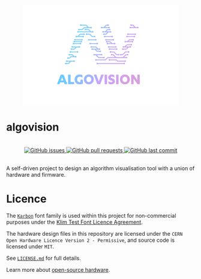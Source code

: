 <div align="center">
   <img src="assets/logo.svg" width="82.5%">
</div>

# algovision

<div align="center">
   <br>
   <div>
      <a href="https://github.com/JamesNZL/algovision/issues">
         <img src="https://img.shields.io/github/issues/jamesnzl/algovision" alt="GitHub issues">
      </a>
      <a href="https://github.com/JamesNZL/algovision/pulls">
         <img src="https://img.shields.io/github/issues-pr/jamesnzl/algovision" alt="GitHub pull requests">
      </a>
      <!-- <a href="https://github.com/JamesNZL/algovision/actions/workflows/release.yml">
         <img src="https://img.shields.io/github/actions/workflow/status/jamesnzl/algovision/release.yml?branch=main" alt="GitHub workflow status">
      </a> -->
      <a href="https://github.com/JamesNZL/algovision/commits">
         <img src="https://img.shields.io/github/last-commit/jamesnzl/algovision" alt="GitHub last commit">
      </a>
   </div>
   <br>
</div>

A self-driven project to design an algorithm visualisation tool with a union of hardware and firmware.

# Licence

The [`Karbon`](https://klim.co.nz/retail-fonts/karbon/) font family is used within this project for non-commercial purposes under the [Klim Test Font Licence Agreement](https://klim.co.nz/licences/test-fonts/).

The hardware design files in this repository are licensed under the `CERN Open Hardware Licence Version 2 - Permissive`, and source code is licensed under `MIT`.

See [`LICENSE.md`](./LICENSE.md) for full details.

Learn more about [open-source hardware](https://www.oshwa.org/faq/).